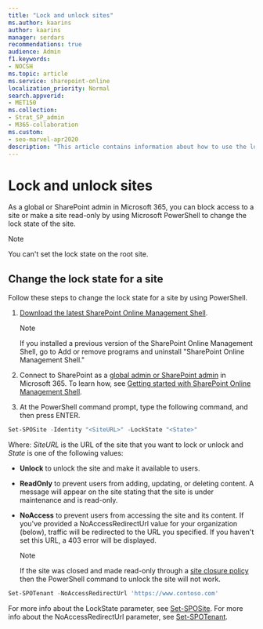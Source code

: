 ```yaml
---
title: "Lock and unlock sites"
ms.author: kaarins
author: kaarins
manager: serdars
recommendations: true
audience: Admin
f1.keywords:
- NOCSH
ms.topic: article
ms.service: sharepoint-online
localization_priority: Normal
search.appverid:
- MET150
ms.collection:  
- Strat_SP_admin
- M365-collaboration
ms.custom:
- seo-marvel-apr2020
description: "This article contains information about how to use the lock state of a site to control the actions allowed on the site."
---
```


# Lock and unlock sites

As a global or SharePoint admin in Microsoft 365, you can block access to a site or make a site read-only by using Microsoft PowerShell to change the lock state of the site. 

> [!NOTE]
> You can't set the lock state on the root site.

## Change the lock state for a site

Follow these steps to change the lock state for a site by using PowerShell.

1. [Download the latest SharePoint Online Management Shell](https://go.microsoft.com/fwlink/p/?LinkId=255251).

    > [!NOTE]
    > If you installed a previous version of the SharePoint Online Management Shell, go to Add or remove programs and uninstall "SharePoint Online Management Shell." 

2. Connect to SharePoint as a [global admin or SharePoint admin](./sharepoint-admin-role.md) in Microsoft 365. To learn how, see [Getting started with SharePoint Online Management Shell](/powershell/sharepoint/sharepoint-online/connect-sharepoint-online).

3. At the PowerShell command prompt, type the following command, and then press ENTER.

 ```PowerShell
 Set-SPOSite -Identity "<SiteURL>" -LockState "<State>"
 ```

Where:
*SiteURL* is the URL of the site that you want to lock or unlock and *State* is one of the following values:

- **Unlock** to unlock the site and make it available to users.
- **ReadOnly** to prevent users from adding, updating, or deleting content. A message will appear on the site stating that the site is under maintenance and is read-only.
- **NoAccess** to prevent users from accessing the site and its content. If you've provided a NoAccessRedirectUrl value for your organization (below), traffic will be redirected to the URL you specified. If you haven't set this URL, a 403 error will be displayed.

    > [!NOTE]
    > If the site was closed and made read-only through a [site closure policy](https://docs.microsoft.com/en-us/sharepoint/sites/site-policy-overview#sharepoint-site-policy-options) then the PowerShell command to unlock the site will not work.

 ```PowerShell
Set-SPOTenant -NoAccessRedirectUrl 'https://www.contoso.com'
 ```

For more info about the LockState parameter, see [Set-SPOSite](/powershell/module/sharepoint-online/set-sposite). For more info about the NoAccessRedirectUrl parameter, see [Set-SPOTenant](/powershell/module/sharepoint-online/set-spotenant).
